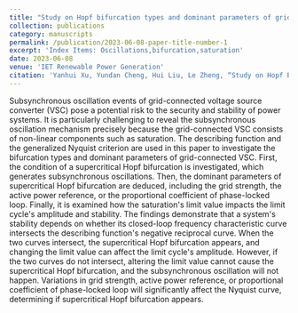 ```yaml
---
title: "Study on Hopf bifurcation types and dominant parameters of grid-connected voltage source converter considering non-linear saturation elements"
collection: publications
category: manuscripts
permalink: /publication/2023-06-08-paper-title-number-1
excerpt: 'Index Items: Oscillations,bifurcation,saturation'
date: 2023-06-08
venue: 'IET Renewable Power Generation'
citation: 'Yanhui Xu, Yundan Cheng, Hui Liu, Le Zheng, “Study on Hopf Bifurcation Types and Dominant Parameters of Grid-connected Voltage Source Converter Considering Non-linear Saturation Elements,’’ IET Renewable Power Generation, vol.17, No.8, pp. 2124-2136, Jun. 2023.'
---
```


Subsynchronous oscillation events of grid-connected voltage source converter (VSC) pose a potential risk to the security and stability of power systems. It is particularly challenging to reveal the subsynchronous oscillation mechanism precisely because the grid-connected VSC consists of non-linear components such as saturation. The describing function and the generalized Nyquist criterion are used in this paper to investigate the bifurcation types and dominant parameters of grid-connected VSC. First, the condition of a supercritical Hopf bifurcation is investigated, which generates subsynchronous oscillations. Then, the dominant parameters of supercritical Hopf bifurcation are deduced, including the grid strength, the active power reference, or the proportional coefficient of phase-locked loop. Finally, it is examined how the saturation's limit value impacts the limit cycle's amplitude and stability. The findings demonstrate that a system's stability depends on whether its closed-loop frequency characteristic curve intersects the describing function's negative reciprocal curve. When the two curves intersect, the supercritical Hopf bifurcation appears, and changing the limit value can affect the limit cycle's amplitude. However, if the two curves do not intersect, altering the limit value cannot cause the supercritical Hopf bifurcation, and the subsynchronous oscillation will not happen. Variations in grid strength, active power reference, or proportional coefficient of phase-locked loop will significantly affect the Nyquist curve, determining if supercritical Hopf bifurcation appears.
